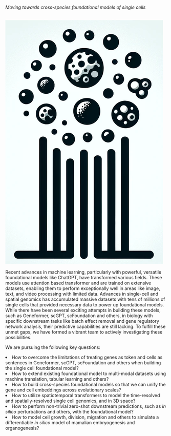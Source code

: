 <!-- Ai -->
<!-- Do not remove any tags, just edit the text in between -->

<h6>Moving towards cross-species foundational models of single cells</h6>
<div class="col-sm-12 col-md-1">
  <a href="https://www.cell.com/cell/fulltext/S0092-8674(22)00399-3?_returnURL=https://linkinghub.elsevier.com/retrieve/pii/S0092867422003993?showall=true">
    <img
      id="gi-img"
      class="img-fluid my-2"
      src="assets/images/foundation_model.png"
      alt="Stereo-seq cover paper"
    />
  </a>
</div>
<div class="col-sm-12 col-md-11 mb-sm-4">
  <p>Recent advances in machine learning, particularly with powerful, versatile foundational models like ChatGPT, have transformed various fields. These models use attention based transformer and are trained on extensive datasets, enabling them to perform exceptionally well in areas like image, text, and video processing with limited data. Advances in single-cell and spatial genomics has accumulated  massive datasets with tens of millions of single cells that provided necessary data to power up foundational models. While there have been several exciting attempts in building these models, such as Geneformer, scGPT, scFoundation and others, in biology with specific downstream tasks like batch effect removal and gene regulatory network analysis, their predictive capabilities are still lacking. To fulfill these unmet gaps, we have formed a vibrant team to actively investigating these possibilities.</p>
</div>

<div class="col-sm-12 col-md-8 mb-sm-4">
  <p>We are pursuing the following key questions:</p>
  <li>How to overcome the limitations of treating genes as token and cells as sentences in Geneformer, scGPT, scFoundation and others when building the single cell foundational model?</li>
  <li>How to extend existing foundational model to multi-modal datasets using machine translation, tabular learning and others?</li>
  <li>How to build cross-species foundational models so that we can unify the gene and cell embeddings across evolutionary scales? </li>
  <li>How to utilize spatiotemporal transformers to model the time-resolved and spatially-resolved single cell genomics, and in 3D space? </li>
  <li>How to perform non-trivial zero-shot downstream predictions, such as <i>in silico</i> perturbations and others, with the foundational model?  </li>
  <li>How to model cell growth, division, migration and others to simulate a differentiable <i>in silico</i> model of mamalian embryogenesis and organogenesis?  </li>
</div>
